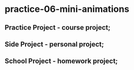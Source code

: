 # practice-06-mini-animations

## Practice Project - course project;
## Side Project - personal project;
## School Project - homework project;
